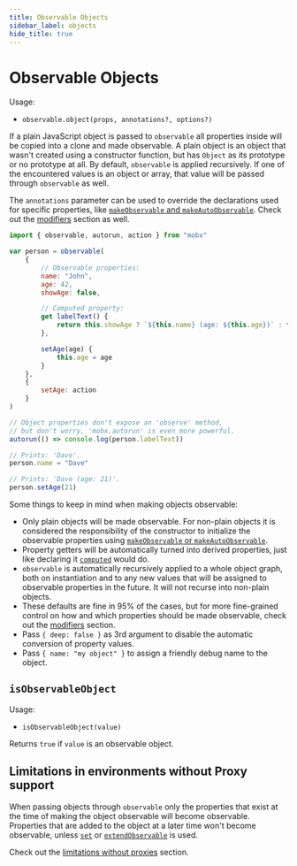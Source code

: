 ```yaml
---
title: Observable Objects
sidebar_label: objects
hide_title: true
---
```


<script async type="text/javascript" src="//cdn.carbonads.com/carbon.js?serve=CEBD4KQ7&placement=mobxjsorg" id="_carbonads_js"></script>

# Observable Objects

Usage:

-   `observable.object(props, annotations?, options?)`

If a plain JavaScript object is passed to `observable` all properties inside will be copied into a clone and made observable.
A plain object is an object that wasn't created using a constructor function, but has `Object` as its prototype or no prototype at all.
By default, `observable` is applied recursively. If one of the encountered values is an object or array, that value will be passed through `observable` as well.

The `annotations` parameter can be used to override the declarations used for specific properties, like [`makeObservable` and `makeAutoObservable`](observable.md). Check out the [modifiers](modifiers.md) section as well.

```javascript
import { observable, autorun, action } from "mobx"

var person = observable(
    {
        // Observable properties:
        name: "John",
        age: 42,
        showAge: false,

        // Computed property:
        get labelText() {
            return this.showAge ? `${this.name} (age: ${this.age})` : this.name
        },

        setAge(age) {
            this.age = age
        }
    },
    {
        setAge: action
    }
)

// Object properties don't expose an 'observe' method,
// but don't worry, 'mobx.autorun' is even more powerful.
autorun(() => console.log(person.labelText))

// Prints: 'Dave'.
person.name = "Dave"

// Prints: 'Dave (age: 21)'.
person.setAge(21)
```

Some things to keep in mind when making objects observable:

-   Only plain objects will be made observable. For non-plain objects it is considered the responsibility of the constructor to initialize the observable properties using [`makeObservable` or `makeAutoObservable`](observable.md).
-   Property getters will be automatically turned into derived properties, just like declaring it [`computed`](computed) would do.
-   `observable` is automatically recursively applied to a whole object graph, both on instantiation and to any new values that will be assigned to observable properties in the future. It will not recurse into non-plain objects.
-   These defaults are fine in 95% of the cases, but for more fine-grained control on how and which properties should be made observable, check out the [modifiers](modifiers.md) section.
-   Pass `{ deep: false }` as 3rd argument to disable the automatic conversion of property values.
-   Pass `{ name: "my object" }` to assign a friendly debug name to the object.

## `isObservableObject`

Usage:

-   `isObservableObject(value)`

Returns `true` if `value` is an observable object.

## Limitations in environments without Proxy support

When passing objects through `observable` only the properties that exist at the time of making the object observable will become observable. Properties that are added to the object at a later time won't become observable, unless [`set`](object-api.md) or [`extendObservable`](api.md#extendobservable) is used.

Check out the [limitations without proxies](configure.md#limitations-without-proxy-support) section.
